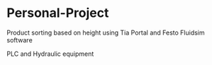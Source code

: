 # Personal-Project
Product sorting based on height using Tia Portal and Festo Fluidsim software

PLC and Hydraulic equipment
